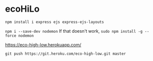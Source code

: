 # ecoHiLo

`npm install i express ejs express-ejs-layouts`

`npm i --save-dev nodemon`
If that doesn't work, 
`sudo npm install -g --force nodemon`

https://eco-high-low.herokuapp.com/

`git push https://git.heroku.com/eco-high-low.git master`